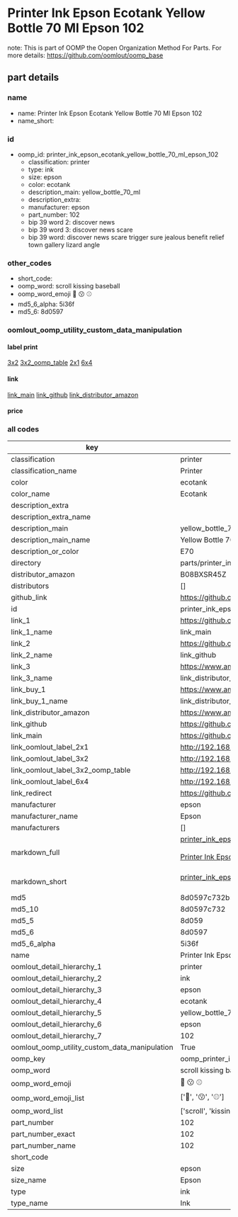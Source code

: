 # Printer Ink Epson Ecotank Yellow Bottle 70 Ml Epson 102  

note: This is part of OOMP the Oopen Organization Method For Parts. For more details: https://github.com/oomlout/oomp_base

##  part details
  







### name
* name: Printer Ink Epson Ecotank Yellow Bottle 70 Ml Epson 102
* name_short: 
### id
* oomp_id: printer_ink_epson_ecotank_yellow_bottle_70_ml_epson_102
  * classification: printer
  * type: ink
  * size: epson
  * color: ecotank
  * description_main: yellow_bottle_70_ml
  * description_extra: 
  * manufacturer: epson
  * part_number: 102
  * bip 39 word 2: discover news
  * bip 39 word 3: discover news scare
  * bip 39 word: discover news scare trigger sure jealous benefit relief town gallery lizard angle

### other_codes
* short_code: 
* oomp_word: scroll kissing baseball
* oomp_word_emoji :scroll: :kissing: :baseball:
* md5_6_alpha: 5i36f
* md5_6: 8d0597






### oomlout_oomp_utility_custom_data_manipulation
#### label print
[3x2](http://192.168.1.245:1112/?label=oomp%205i36f)
[3x2_oomp_table](http://192.168.1.108:1112/?label=oomp%205i36f)
[2x1](http://192.168.1.242:1112/?label=oomp%205i36f)
[6x4](http://192.168.1.55:1112/?label=oomp%205i36f)    

#### link

[link_main](https://github.com/oomlout/oomlout_oomp_version_1_messy/tree/main/parts/printer_ink_epson_ecotank_yellow_bottle_70_ml_epson_102) [link_github](https://github.com/oomlout/oomlout_oomp_version_1_messy/tree/main/parts/printer_ink_epson_ecotank_yellow_bottle_70_ml_epson_102) [link_distributor_amazon](https://www.amazon.co.uk/dp/B08BXSR45Z)                            

#### price







### all codes 
| key | value |  
| --- | --- |  
| classification | printer |  
| classification_name | Printer |  
| color | ecotank |  
| color_name | Ecotank |  
| description_extra |  |  
| description_extra_name |  |  
| description_main | yellow_bottle_70_ml |  
| description_main_name | Yellow Bottle 70 Ml |  
| description_or_color | E70 |  
| directory | parts/printer_ink_epson_ecotank_yellow_bottle_70_ml_epson_102 |  
| distributor_amazon | B08BXSR45Z |  
| distributors | [] |  
| github_link | https://github.com/oomlout/oomlout_oomp_part_src/tree/main/parts/printer_ink_epson_ecotank_yellow_bottle_70_ml_epson_102 |  
| id | printer_ink_epson_ecotank_yellow_bottle_70_ml_epson_102 |  
| link_1 | https://github.com/oomlout/oomlout_oomp_version_1_messy/tree/main/parts/printer_ink_epson_ecotank_yellow_bottle_70_ml_epson_102 |  
| link_1_name | link_main |  
| link_2 | https://github.com/oomlout/oomlout_oomp_version_1_messy/tree/main/parts/printer_ink_epson_ecotank_yellow_bottle_70_ml_epson_102 |  
| link_2_name | link_github |  
| link_3 | https://www.amazon.co.uk/dp/B08BXSR45Z |  
| link_3_name | link_distributor_amazon |  
| link_buy_1 | https://www.amazon.co.uk/dp/B08BXSR45Z |  
| link_buy_1_name | link_distributor_amazon |  
| link_distributor_amazon | https://www.amazon.co.uk/dp/B08BXSR45Z |  
| link_github | https://github.com/oomlout/oomlout_oomp_version_1_messy/tree/main/parts/printer_ink_epson_ecotank_yellow_bottle_70_ml_epson_102 |  
| link_main | https://github.com/oomlout/oomlout_oomp_version_1_messy/tree/main/parts/printer_ink_epson_ecotank_yellow_bottle_70_ml_epson_102 |  
| link_oomlout_label_2x1 | http://192.168.1.242:1112/?label=oomp%205i36f |  
| link_oomlout_label_3x2 | http://192.168.1.245:1112/?label=oomp%205i36f |  
| link_oomlout_label_3x2_oomp_table | http://192.168.1.108:1112/?label=oomp%205i36f |  
| link_oomlout_label_6x4 | http://192.168.1.55:1112/?label=oomp%205i36f |  
| link_redirect | https://github.com/oomlout/oomlout_oomp_version_1_messy/tree/main/parts/printer_ink_epson_ecotank_yellow_bottle_70_ml_epson_102 |  
| manufacturer | epson |  
| manufacturer_name | Epson |  
| manufacturers | [] |  
| markdown_full | [printer_ink_epson_ecotank_yellow_bottle_70_ml_epson_102](none)<br>[](none)<br>[Printer Ink Epson Ecotank Yellow Bottle 70 Ml Epson 102](none)<br><br> |  
| markdown_short | [printer_ink_epson_ecotank_yellow_bottle_70_ml_epson_102](none)<br><br> |  
| md5 | 8d0597c732b542a5de6d0e8980a549f7 |  
| md5_10 | 8d0597c732 |  
| md5_5 | 8d059 |  
| md5_6 | 8d0597 |  
| md5_6_alpha | 5i36f |  
| name | Printer Ink Epson Ecotank Yellow Bottle 70 Ml Epson 102 |  
| oomlout_detail_hierarchy_1 | printer |  
| oomlout_detail_hierarchy_2 | ink |  
| oomlout_detail_hierarchy_3 | epson |  
| oomlout_detail_hierarchy_4 | ecotank |  
| oomlout_detail_hierarchy_5 | yellow_bottle_70_ml |  
| oomlout_detail_hierarchy_6 | epson |  
| oomlout_detail_hierarchy_7 | 102 |  
| oomlout_oomp_utility_custom_data_manipulation | True |  
| oomp_key | oomp_printer_ink_epson_ecotank_yellow_bottle_70_ml_epson_102 |  
| oomp_word | scroll kissing baseball |  
| oomp_word_emoji | :scroll: :kissing: :baseball: |  
| oomp_word_emoji_list | [':scroll:', ':kissing:', ':baseball:'] |  
| oomp_word_list | ['scroll', 'kissing', 'baseball'] |  
| part_number | 102 |  
| part_number_exact | 102 |  
| part_number_name | 102 |  
| short_code |  |  
| size | epson |  
| size_name | Epson |  
| type | ink |  
| type_name | Ink |  
